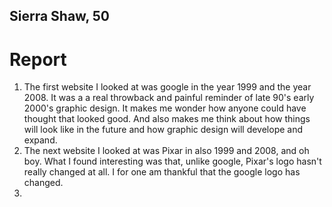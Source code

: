## Sierra Shaw, 50

# **Report**
1. The first website I looked at was google in the year 1999 and the year 2008. It was a a real throwback and painful reminder of late 90's early 2000's graphic design. It makes me wonder how anyone could have thought that looked good. And also makes me think about how things will look like in the future and how graphic design will develope  and expand.
2. The next website I looked at was Pixar in also 1999 and 2008, and oh boy. What I found interesting was that, unlike google, Pixar's logo hasn't really changed at all. I for one am thankful that the google logo has changed. 
3.
